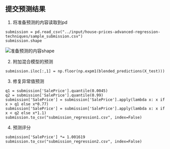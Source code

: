 ## 提交预测结果

1. 将准备预测的内容读取到pd
```
submission = pd.read_csv("../input/house-prices-advanced-regression-techniques/sample_submission.csv")
submission.shape
```
![准备预测的内容shape]()

2. 附加混合模型的预测
```
submission.iloc[:,1] = np.floor(np.expm1(blended_predictions(X_test)))
```

3. 修复异常值预测
```
q1 = submission['SalePrice'].quantile(0.0045)
q2 = submission['SalePrice'].quantile(0.99)
submission['SalePrice'] = submission['SalePrice'].apply(lambda x: x if x > q1 else x*0.77)
submission['SalePrice'] = submission['SalePrice'].apply(lambda x: x if x < q2 else x*1.1)
submission.to_csv("submission_regression1.csv", index=False)
```

4. 预测评分
```
submission['SalePrice'] *= 1.001619
submission.to_csv("submission_regression2.csv", index=False)
```
